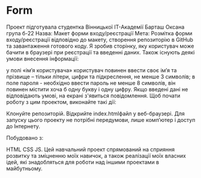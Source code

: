 # Form
Проект підготувала студентка Вінницької ІТ-Академії Барташ Оксана група б-22 Назва: Макет форми входу/реєстрації Мета: Розмітка форми входу/реєстрації відповідно до макету, створення репозиторію в GitHub та завантаження готового коду. Я зробив сторінку, яку користувач може бачити в браузері при реєстрації та введенні даних. Також існують деякі умови внесення інформації:

у полі «ім’я користувача» користувач повинен ввести своє ім’я та прізвище – тільки літери, цифри та підкреслення, не менше 3 символів;
в поле пароля - необхідно ввести пароль не менше 8 символів, він повинен містити хоча б одну букву і одну цифру. Якщо введені дані не відповідають умові, на екрані з'явиться повідомлення.
Щоб почати роботу з цим проектом, виконайте такі дії:

Клонуйте репозиторій.
Відкрийте index.htmlфайл у веб-браузері.
Для запуску цього проекту не потрібні передумови, лише комп’ютер і доступ до Інтернету.

Побудовано з:

HTML
CSS
JS.
Цей навчальний проект спрямований на сприяння розвитку та зміцненню моїх навичок, а також реалізації моїх власних ідей, які знадобляться для роботи над іншими проектами в майбутньому.
